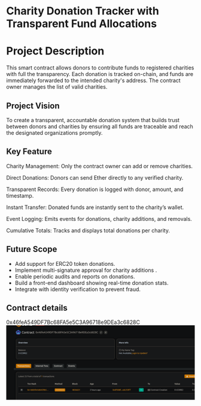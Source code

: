 # Charity Donation Tracker with Transparent Fund Allocations

# Project Description

This smart contract allows donors to contribute funds to registered charities with full the transparency. Each donation is tracked on-chain, and funds are immediately forwarded to the intended charity's address. The contract owner manages the list of valid charities.

## Project Vision

To create a transparent, accountable donation system that builds trust between donors and charities by ensuring all funds are traceable and reach the designated organizations promptly.

## Key Feature

Charity Management: Only the contract owner can add or remove charities.

Direct Donations: Donors can send Ether directly to any verified charity.

Transparent Records: Every donation is logged with donor, amount, and timestamp.

Instant Transfer: Donated funds are instantly sent to the charity’s wallet.

Event Logging: Emits events for donations, charity additions, and removals.

Cumulative Totals: Tracks and displays total donations per charity.

## Future Scope

- Add support for ERC20 token donations.
- Implement multi-signature approval for charity additions .
- Enable periodic audits and reports on donations.
- Build a front-end dashboard showing real-time donation stats.
- Integrate with identity verification to prevent fraud.

## Contract details
0x46feA549DF7Bc68FA5e5C3A96718e9DEa3c6828C
![alt text](image.png)

